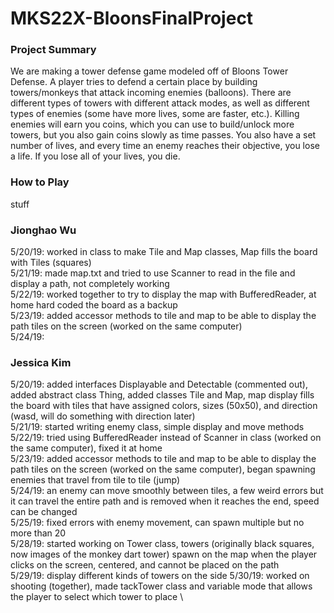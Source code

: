 # MKS22X-BloonsFinalProject

### Project Summary
We are making a tower defense game modeled off of Bloons Tower Defense. A player tries to defend a certain place by building towers/monkeys that attack incoming enemies (balloons). There are different types of towers with different attack modes, as well as different types of enemies (some have more lives, some are faster, etc.). Killing enemies will earn you coins, which you can use to build/unlock more towers, but you also gain coins slowly as time passes. You also have a set number of lives, and every time an enemy reaches their objective, you lose a life. If you lose all of your lives, you die.

### How to Play
stuff

### Jionghao Wu
5/20/19: worked in class to make Tile and Map classes, Map fills the board with Tiles (squares) \
5/21/19: made map.txt and tried to use Scanner to read in the file and display a path, not completely working \
5/22/19: worked together to try to display the map with BufferedReader, at home hard coded the board as a backup \
5/23/19: added accessor methods to tile and map to be able to display the path tiles on the screen (worked on the same computer) \
5/24/19: 

### Jessica Kim
5/20/19: added interfaces Displayable and Detectable (commented out), added abstract class Thing, added classes Tile and Map, map display fills the board with tiles that have assigned colors, sizes (50x50), and direction (wasd, will do something with direction later) \
5/21/19: started writing enemy class, simple display and move methods \
5/22/19: tried using BufferedReader instead of Scanner in class (worked on the same computer), fixed it at home \
5/23/19: added accessor methods to tile and map to be able to display the path tiles on the screen (worked on the same computer), began spawning enemies that travel from tile to tile (jump) \
5/24/19: an enemy can move smoothly between tiles, a few weird errors but it can travel the entire path and is removed when it reaches the end, speed can be changed \
5/25/19: fixed errors with enemy movement, can spawn multiple but no more than 20 \
5/28/19: started working on Tower class, towers (originally black squares, now images of the monkey dart tower) spawn on the map when the player clicks on the screen, centered, and cannot be placed on the path \
5/29/19: display different kinds of towers on the side
5/30/19: worked on shooting (together), made tackTower class and variable mode that allows the player to select which tower to place \
